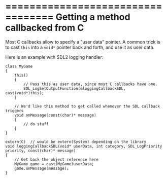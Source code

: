 ==================================
Getting a method callbacked from C
==================================

Most C callbacks allow to specify a "user data" pointer.
A common trick is to cast `this` into a `void*` pointer back and forth, and use it as user data.

Here is an example with SDL2 logging handler:

```
class MyGame
{
    this()
    {
        // Pass this as user data, since most C callbacks have one.
        SDL_LogSetOutputFunction(&loggingCallbackSDL, cast(void*)this);
    }

    // We'd like this method to get called whenever the SDL callback triggers
    void onMessage(const(char)* message)
    {
        // do stuff
    }
}

extern(C)  // would be extern(System) depending on the library
void loggingCallbackSDL(void* userData, int category, SDL_LogPriority priority, const(char)* message)
{
    // Get back the object reference here
    MyGame game = cast(MyGame)userData;
    game.onMessage(message);
}
```
